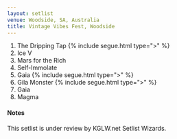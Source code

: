 ```yaml
---
layout: setlist
venue: Woodside, SA, Australia
title: Vintage Vibes Fest, Woodside
---
```


1. The Dripping Tap
    {% include segue.html type=">" %}
2. Ice V
3. Mars for the Rich
4. Self-Immolate
5. Gaia
    {% include segue.html type=">" %}
6. Gila Monster
    {% include segue.html type=">" %}
7. Gaia
8. Magma

<!--snippet-->

#### Notes
This setlist is under review by KGLW.net Setlist Wizards.
